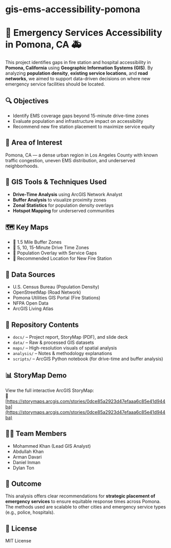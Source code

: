 # gis-ems-accessibility-pomona

# 🧯 Emergency Services Accessibility in Pomona, CA 🚑

This project identifies gaps in fire station and hospital accessibility in **Pomona, California** using **Geographic Information Systems (GIS)**. By analyzing **population density**, **existing service locations**, and **road networks**, we aimed to support data-driven decisions on where new emergency service facilities should be located.

## 🔍 Objectives
- Identify EMS coverage gaps beyond 15-minute drive-time zones
- Evaluate population and infrastructure impact on accessibility
- Recommend new fire station placement to maximize service equity

## 📍 Area of Interest
Pomona, CA — a dense urban region in Los Angeles County with known traffic congestion, uneven EMS distribution, and underserved neighborhoods.

## 🧰 GIS Tools & Techniques Used
- **Drive-Time Analysis** using ArcGIS Network Analyst
- **Buffer Analysis** to visualize proximity zones
- **Zonal Statistics** for population density overlays
- **Hotspot Mapping** for underserved communities

## 🗺️ Key Maps
- 📏 1.5 Mile Buffer Zones
- 🚗 5, 10, 15-Minute Drive Time Zones
- 👥 Population Overlay with Service Gaps
- 🔵 Recommended Location for New Fire Station

## 🧠 Data Sources
- U.S. Census Bureau (Population Density)
- OpenStreetMap (Road Network)
- Pomona Utilities GIS Portal (Fire Stations)
- NFPA Open Data
- ArcGIS Living Atlas

## 📂 Repository Contents
- `docs/` – Project report, StoryMap (PDF), and slide deck
- `data/` – Raw & processed GIS datasets
- `maps/` – High-resolution visuals of spatial analysis
- `analysis/` – Notes & methodology explanations
- `scripts/` – ArcGIS Python notebook (for drive-time and buffer analysis)

## 📊 StoryMap Demo
View the full interactive ArcGIS StoryMap:  
📎 [https://storymaps.arcgis.com/stories/0dce85a2923d47efaaa6c85e41d944ba](https://storymaps.arcgis.com/stories/0dce85a2923d47efaaa6c85e41d944ba)

## 👨‍💻 Team Members
- Mohammed Khan (Lead GIS Analyst)
- Abdullah Khan
- Arman Davari
- Daniel Inman
- Dylan Ton

## 🏁 Outcome
This analysis offers clear recommendations for **strategic placement of emergency services** to ensure equitable response times across Pomona. The methods used are scalable to other cities and emergency service types (e.g., police, hospitals).

## 📄 License
MIT License
